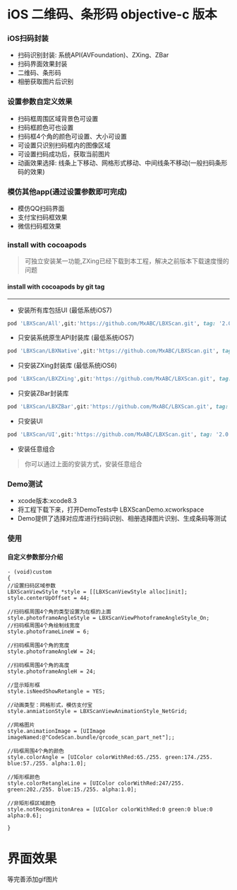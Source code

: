 

# iOS 二维码、条形码 objective-c 版本
### iOS扫码封装
- 扫码识别封装: 系统API(AVFoundation)、ZXing、ZBar
- 扫码界面效果封装
- 二维码、条形码
- 相册获取图片后识别

### 设置参数自定义效果
- 扫码框周围区域背景色可设置
- 扫码框颜色可也设置
- 扫码框4个角的颜色可设置、大小可设置
- 可设置只识别扫码框内的图像区域
- 可设置扫码成功后，获取当前图片
- 动画效果选择:  线条上下移动、网格形式移动、中间线条不移动(一般扫码条形码的效果)

### 模仿其他app(通过设置参数即可完成)
- 模仿QQ扫码界面
- 支付宝扫码框效果
- 微信扫码框效果

### install with cocoapods
> 可独立安装某一功能,ZXing已经下载到本工程，解决之前版本下载速度慢的问题

#### install with cocoapods by git tag
***
- 安装所有库包括UI  (最低系统iOS7)

```ruby
pod 'LBXScan/All',git:'https://github.com/MxABC/LBXScan.git', tag: '2.0'
```

- 只安装系统原生API封装库  (最低系统iOS7)

```ruby
pod 'LBXScan/LBXNative',git:'https://github.com/MxABC/LBXScan.git', tag: '2.0'
```

- 只安装ZXing封装库  (最低系统iOS6)

```ruby
pod 'LBXScan/LBXZXing',git:'https://github.com/MxABC/LBXScan.git', tag: '2.0'
```

- 只安装ZBar封装库 

```ruby
pod 'LBXScan/LBXZBar',git:'https://github.com/MxABC/LBXScan.git', tag: '2.0'
```

- 只安装UI

```ruby
pod 'LBXScan/UI',git:'https://github.com/MxABC/LBXScan.git', tag: '2.0'
```
- 安装任意组合

> 你可以通过上面的安装方式，安装任意组合


### Demo测试
- xcode版本:xcode8.3
- 将工程下载下来，打开DemoTests中 LBXScanDemo.xcworkspace
- Demo提供了选择对应库进行扫码识别、相册选择图片识别、生成条码等测试

### 使用
#### 自定义参数部分介绍
```obj-c
- (void)custom
{
//设置扫码区域参数
LBXScanViewStyle *style = [[LBXScanViewStyle alloc]init];
style.centerUpOffset = 44;

//扫码框周围4个角的类型设置为在框的上面
style.photoframeAngleStyle = LBXScanViewPhotoframeAngleStyle_On;
//扫码框周围4个角绘制线宽度
style.photoframeLineW = 6;

//扫码框周围4个角的宽度
style.photoframeAngleW = 24;

//扫码框周围4个角的高度
style.photoframeAngleH = 24;

//显示矩形框
style.isNeedShowRetangle = YES;

//动画类型：网格形式，模仿支付宝
style.anmiationStyle = LBXScanViewAnimationStyle_NetGrid;

//网格图片
style.animationImage = [UIImage imageNamed:@"CodeScan.bundle/qrcode_scan_part_net"];;

//码框周围4个角的颜色
style.colorAngle = [UIColor colorWithRed:65./255. green:174./255. blue:57./255. alpha:1.0];

//矩形框颜色
style.colorRetangleLine = [UIColor colorWithRed:247/255. green:202./255. blue:15./255. alpha:1.0];

//非矩形框区域颜色
style.notRecoginitonArea = [UIColor colorWithRed:0 green:0 blue:0 alpha:0.6];

}
```


# 界面效果
等完善添加gif图片
